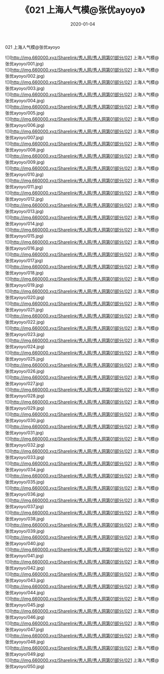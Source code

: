 ﻿---
layout: post
title:  《021 上海人气模@张优ayoyo》
date:   2020-01-04
img: http://img.660000.xyz/Sharelink/秀人网/秀人网第01部分/021 上海人气模@张优ayoyo/000.jpg
categories: [美女, 清纯, 唯美]
---

021 上海人气模@张优ayoyo

  ![](http://img.660000.xyz/Sharelink/秀人网/秀人网第01部分/021 上海人气模@张优ayoyo/001.jpg) <br> ![](http://img.660000.xyz/Sharelink/秀人网/秀人网第01部分/021 上海人气模@张优ayoyo/002.jpg) <br> ![](http://img.660000.xyz/Sharelink/秀人网/秀人网第01部分/021 上海人气模@张优ayoyo/003.jpg) <br> ![](http://img.660000.xyz/Sharelink/秀人网/秀人网第01部分/021 上海人气模@张优ayoyo/004.jpg) <br> ![](http://img.660000.xyz/Sharelink/秀人网/秀人网第01部分/021 上海人气模@张优ayoyo/005.jpg) <br> ![](http://img.660000.xyz/Sharelink/秀人网/秀人网第01部分/021 上海人气模@张优ayoyo/006.jpg) <br> ![](http://img.660000.xyz/Sharelink/秀人网/秀人网第01部分/021 上海人气模@张优ayoyo/007.jpg) <br> ![](http://img.660000.xyz/Sharelink/秀人网/秀人网第01部分/021 上海人气模@张优ayoyo/008.jpg) <br> ![](http://img.660000.xyz/Sharelink/秀人网/秀人网第01部分/021 上海人气模@张优ayoyo/009.jpg) <br> ![](http://img.660000.xyz/Sharelink/秀人网/秀人网第01部分/021 上海人气模@张优ayoyo/010.jpg) <br> ![](http://img.660000.xyz/Sharelink/秀人网/秀人网第01部分/021 上海人气模@张优ayoyo/011.jpg) <br> ![](http://img.660000.xyz/Sharelink/秀人网/秀人网第01部分/021 上海人气模@张优ayoyo/012.jpg) <br> ![](http://img.660000.xyz/Sharelink/秀人网/秀人网第01部分/021 上海人气模@张优ayoyo/013.jpg) <br> ![](http://img.660000.xyz/Sharelink/秀人网/秀人网第01部分/021 上海人气模@张优ayoyo/014.jpg) <br> ![](http://img.660000.xyz/Sharelink/秀人网/秀人网第01部分/021 上海人气模@张优ayoyo/015.jpg) <br> ![](http://img.660000.xyz/Sharelink/秀人网/秀人网第01部分/021 上海人气模@张优ayoyo/016.jpg) <br> ![](http://img.660000.xyz/Sharelink/秀人网/秀人网第01部分/021 上海人气模@张优ayoyo/017.jpg) <br> ![](http://img.660000.xyz/Sharelink/秀人网/秀人网第01部分/021 上海人气模@张优ayoyo/018.jpg) <br> ![](http://img.660000.xyz/Sharelink/秀人网/秀人网第01部分/021 上海人气模@张优ayoyo/019.jpg) <br> ![](http://img.660000.xyz/Sharelink/秀人网/秀人网第01部分/021 上海人气模@张优ayoyo/020.jpg) <br> ![](http://img.660000.xyz/Sharelink/秀人网/秀人网第01部分/021 上海人气模@张优ayoyo/021.jpg) <br> ![](http://img.660000.xyz/Sharelink/秀人网/秀人网第01部分/021 上海人气模@张优ayoyo/022.jpg) <br> ![](http://img.660000.xyz/Sharelink/秀人网/秀人网第01部分/021 上海人气模@张优ayoyo/023.jpg) <br> ![](http://img.660000.xyz/Sharelink/秀人网/秀人网第01部分/021 上海人气模@张优ayoyo/024.jpg) <br> ![](http://img.660000.xyz/Sharelink/秀人网/秀人网第01部分/021 上海人气模@张优ayoyo/025.jpg) <br> ![](http://img.660000.xyz/Sharelink/秀人网/秀人网第01部分/021 上海人气模@张优ayoyo/026.jpg) <br> ![](http://img.660000.xyz/Sharelink/秀人网/秀人网第01部分/021 上海人气模@张优ayoyo/027.jpg) <br> ![](http://img.660000.xyz/Sharelink/秀人网/秀人网第01部分/021 上海人气模@张优ayoyo/028.jpg) <br> ![](http://img.660000.xyz/Sharelink/秀人网/秀人网第01部分/021 上海人气模@张优ayoyo/029.jpg) <br> ![](http://img.660000.xyz/Sharelink/秀人网/秀人网第01部分/021 上海人气模@张优ayoyo/030.jpg) <br> ![](http://img.660000.xyz/Sharelink/秀人网/秀人网第01部分/021 上海人气模@张优ayoyo/031.jpg) <br> ![](http://img.660000.xyz/Sharelink/秀人网/秀人网第01部分/021 上海人气模@张优ayoyo/032.jpg) <br> ![](http://img.660000.xyz/Sharelink/秀人网/秀人网第01部分/021 上海人气模@张优ayoyo/033.jpg) <br> ![](http://img.660000.xyz/Sharelink/秀人网/秀人网第01部分/021 上海人气模@张优ayoyo/034.jpg) <br> ![](http://img.660000.xyz/Sharelink/秀人网/秀人网第01部分/021 上海人气模@张优ayoyo/035.jpg) <br> ![](http://img.660000.xyz/Sharelink/秀人网/秀人网第01部分/021 上海人气模@张优ayoyo/036.jpg) <br> ![](http://img.660000.xyz/Sharelink/秀人网/秀人网第01部分/021 上海人气模@张优ayoyo/037.jpg) <br> ![](http://img.660000.xyz/Sharelink/秀人网/秀人网第01部分/021 上海人气模@张优ayoyo/038.jpg) <br> ![](http://img.660000.xyz/Sharelink/秀人网/秀人网第01部分/021 上海人气模@张优ayoyo/039.jpg) <br> ![](http://img.660000.xyz/Sharelink/秀人网/秀人网第01部分/021 上海人气模@张优ayoyo/040.jpg) <br> ![](http://img.660000.xyz/Sharelink/秀人网/秀人网第01部分/021 上海人气模@张优ayoyo/041.jpg) <br> ![](http://img.660000.xyz/Sharelink/秀人网/秀人网第01部分/021 上海人气模@张优ayoyo/042.jpg) <br> ![](http://img.660000.xyz/Sharelink/秀人网/秀人网第01部分/021 上海人气模@张优ayoyo/043.jpg) <br> ![](http://img.660000.xyz/Sharelink/秀人网/秀人网第01部分/021 上海人气模@张优ayoyo/044.jpg) <br> ![](http://img.660000.xyz/Sharelink/秀人网/秀人网第01部分/021 上海人气模@张优ayoyo/045.jpg) <br> ![](http://img.660000.xyz/Sharelink/秀人网/秀人网第01部分/021 上海人气模@张优ayoyo/046.jpg) <br> ![](http://img.660000.xyz/Sharelink/秀人网/秀人网第01部分/021 上海人气模@张优ayoyo/047.jpg) <br> ![](http://img.660000.xyz/Sharelink/秀人网/秀人网第01部分/021 上海人气模@张优ayoyo/048.jpg) <br> ![](http://img.660000.xyz/Sharelink/秀人网/秀人网第01部分/021 上海人气模@张优ayoyo/049.jpg) <br> ![](http://img.660000.xyz/Sharelink/秀人网/秀人网第01部分/021 上海人气模@张优ayoyo/050.jpg) <br>